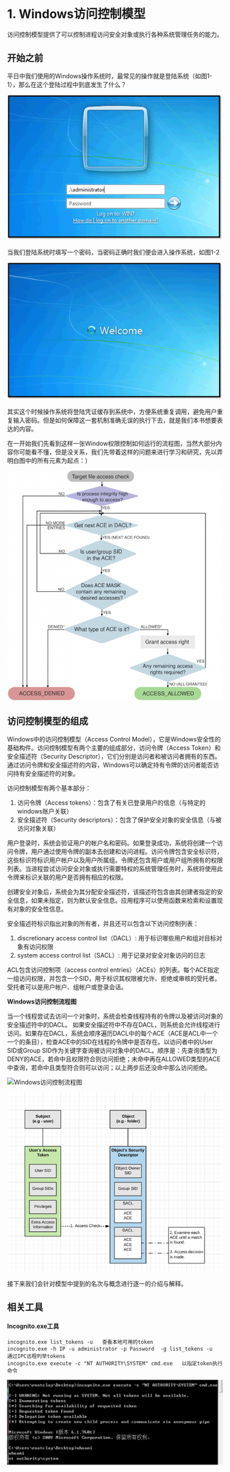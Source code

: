 # 1. Windows访问控制模型

访问控制模型提供了可以控制进程访问安全对象或执行各种系统管理任务的能力。

## 开始之前

平日中我们使用的Windows操作系统时，最常见的操作就是登陆系统（如图1-1），那么在这个登陆过程中到底发生了什么？

![&#x56FE;1-1 Windows&#x767B;&#x9646;&#x754C;&#x9762;](.gitbook/assets/image%20%284%29.png)

当我们登陆系统时填写一个密码，当密码正确时我们便会进入操作系统，如图1-2

![&#x56FE;1-2 Windows&#x767B;&#x9646;&#x6210;&#x529F;](.gitbook/assets/image%20%288%29.png)

其实这个时候操作系统将登陆凭证缓存到系统中，方便系统重复调用，避免用户重复输入密码。但是如何保障这一套机制准确无误的执行下去，就是我们本书想要表达的内容。

在一开始我们先看到这样一张Window权限控制如何运行的流程图，当然大部分内容你可能看不懂，但是没关系，我们先带着这样的问题来进行学习和研究，先以弄明白图中的所有元素为起点：）

![&#x8BBF;&#x95EE;&#x63A7;&#x5236;&#x5982;&#x4F55;&#x5DE5;&#x4F5C;&#x7684;&#x6D41;&#x7A0B;&#x56FE;](.gitbook/assets/image%20%2812%29.png)

## 访问控制模型的组成

Windows中的访问控制模型（Access Control Model），它是Windows安全性的基础构件。访问控制模型有两个主要的组成部分，访问令牌（Access Token）和安全描述符（Security Descriptor），它们分别是访问者和被访问者拥有的东西。通过访问令牌和安全描述符的内容，Windows可以确定持有令牌的访问者能否访问持有安全描述符的对象。

访问控制模型有两个基本部分：

1. 访问令牌（Access tokens）：包含了有关已登录用户的信息（与特定的windows账户关联）
2. 安全描述符（Security descriptors）：包含了保护安全对象的安全信息（与被访问对象关联）

用户登录时，系统会验证用户的帐户名和密码。如果登录成功，系统将创建一个访问令牌，用户通过使用令牌的副本去创建和访问进程。访问令牌包含安全标识符，这些标识符标识用户帐户以及用户所属组。令牌还包含用户或用户组所拥有的权限列表。当进程尝试访问安全对象或执行需要特权的系统管理任务时，系统将使用此令牌来标识关联的用户是否拥有相应的权限。

创建安全对象后，系统会为其分配安全描述符，该描述符包含由其创建者指定的安全信息，如果未指定，则为默认安全信息。应用程序可以使用函数来检索和设置现有对象的安全性信息。

安全描述符标识指出对象的所有者，并且还可以包含以下访问控制列表：

1. discretionary access control list（DACL）: 用于标识哪些用户和组对目标对象有访问权限
2. system access control list（SACL）: 用于记录对安全对象访问的日志

ACL包含访问控制项（access control entries）（ACEs）的列表。每个ACE指定一组访问权限，并包含一个SID，用于标识其权限被允许、拒绝或审核的受托者。受托者可以是用户帐户、组帐户或登录会话。

**Windows访问控制流程图**

 当一个线程尝试去访问一个对象时，系统会检查线程持有的令牌以及被访问对象的安全描述符中的DACL。 如果安全描述符中不存在DACL，则系统会允许线程进行访问。如果存在DACL，系统会顺序遍历DACL中的每个ACE（ACE是ACL中一个一个的条目），检查ACE中的SID在线程的令牌中是否存在。以访问者中的User SID或Group SID作为关键字查询被访问对象中的DACL。顺序是：先查询类型为DENY的ACE，若命中且权限符合则访问拒绝；未命中再在ALLOWED类型的ACE中查询，若命中且类型符合则可以访问；以上两步后还没命中那么访问拒绝。

![Windows&#x8BBF;&#x95EE;&#x63A7;&#x5236;&#x6D41;&#x7A0B;&#x56FE;](https://raw.githubusercontent.com/myoss114/oss/master/uPic/Uu4bcV.jpg)

![&#x6743;&#x9650;&#x68C0;&#x67E5;&#x56FE;](.gitbook/assets/image.png)

接下来我们会针对模型中提到的名次与概念进行逐一的介绍与解释。

## 相关工具

#### Incognito.exe工具

```text
incognito.exe list_tokens -u   查看本地可用的token       
incognito.exe -h IP -u administrator -p Password  -g list_tokens -u  通过IPC远程列举tokens
incognito.exe execute -c "NT AUTHORITY\SYSTEM" cmd.exe   以指定token执行命令
```

![Incognito.exe&#x5DE5;&#x5177;&#x4F7F;&#x7528;&#x622A;&#x56FE;](.gitbook/assets/image%20%285%29.png)




